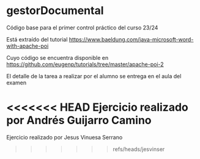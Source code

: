 # gestorDocumental
Código base para el primer control práctico del curso 23/24

Está extraído del tutorial
https://www.baeldung.com/java-microsoft-word-with-apache-poi

Cuyo código se encuentra disponible en
https://github.com/eugenp/tutorials/tree/master/apache-poi-2

El detalle de la tarea a realizar por el alumno se entrega en el aula del examen

<<<<<<< HEAD
Ejercicio realizado por Andrés Guijarro Camino
=======
Ejercicio realizado por Jesus Vinuesa Serrano
>>>>>>> refs/heads/jesvinser
